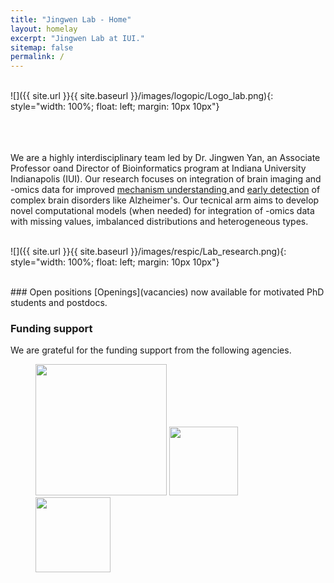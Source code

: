 ```yaml
---
title: "Jingwen Lab - Home"
layout: homelay
excerpt: "Jingwen Lab at IUI."
sitemap: false
permalink: /
---
```



<br/>
![]({{ site.url }}{{ site.baseurl }}/images/logopic/Logo_lab.png){: style="width: 100%; float: left; margin: 10px 10px"} 


<br/><br/><br/> We are a highly interdisciplinary team led by Dr. Jingwen Yan, an Associate Professor oand Director of Bioinformatics program at Indiana University Indianapolis (IUI). Our research focuses on integration of brain imaging and -omics data for improved <ins>mechanism understanding </ins> and <ins>early detection</ins> of complex brain disorders like Alzheimer's. Our tecnical arm aims to develop novel computational models (when needed) for integration of -omics data with missing values, imbalanced distributions and heterogeneous types. 
<br/><br/>

![]({{ site.url }}{{ site.baseurl }}/images/respic/Lab_research.png){: style="width: 100%; float: left; margin: 10px 10px"} 

<br/>
### Open positions
[Openings](vacancies) now available for motivated PhD students and postdocs.

### Funding support
We are grateful for the funding support from the following agencies. 

<figure class="fourth">
  <img src="{{ site.url }}{{ site.baseurl }}/images/logopic/Logo_NIH.png" style="width: 210px">
  <img src="{{ site.url }}{{ site.baseurl }}/images/logopic/Logo_NSF.png" style="width: 110px">
  <img src="{{ site.url }}{{ site.baseurl }}/images/logopic/Logo_CTSI.png" style="width: 120px">
</figure>
